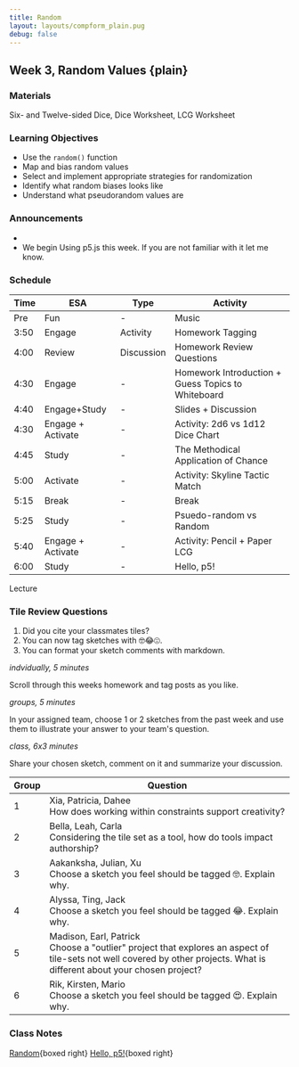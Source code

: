 ```yaml
---
title: Random
layout: layouts/compform_plain.pug
debug: false
---
```


## Week 3, Random Values {plain}

### Materials
Six- and Twelve-sided Dice, Dice Worksheet, LCG Worksheet

### Learning Objectives
- Use the `random()` function
- Map and bias random values
- Select and implement appropriate strategies for randomization
- Identify what random biases looks like
- Understand what pseudorandom values are


### Announcements

- 
- We begin Using p5.js this week. If you are not familiar with it let me know.


### Schedule
| Time | ESA               | Type       | Activity                                           |
| ---- | ----------------- | ---------- | -------------------------------------------------- |
| Pre  | Fun               | -          | Music                                              |
| 3:50 | Engage            | Activity   | Homework Tagging                                   |
| 4:00 | Review            | Discussion | Homework Review Questions                          |
| 4:30 | Engage            | -          | Homework Introduction + Guess Topics to Whiteboard |
| 4:40 | Engage+Study      | -          | Slides + Discussion                                |
| 4:30 | Engage + Activate | -          | Activity: 2d6 vs 1d12 Dice Chart                   |
| 4:45 | Study             | -          | The Methodical Application of Chance               |
| 5:00 | Activate          | -          | Activity: Skyline Tactic Match                     |
| 5:15 | Break             | -          | Break                                              |
| 5:25 | Study             | -          | Psuedo-random vs Random                            |
| 5:40 | Engage + Activate | -          | Activity: Pencil + Paper LCG                       |
| 6:00 | Study             | -          | Hello, p5!                                         |

Lecture
### Tile Review Questions

1. Did you cite your classmates tiles?
2. You can now tag sketches with 🤓😂😍. 
3. You can format your sketch comments with markdown.


*indvidually, 5 minutes*

Scroll through this weeks homework and tag posts as you like.

*groups, 5 minutes*

In your assigned team, choose 1 or 2 sketches from the past week and use them to illustrate your answer to your team's question.

*class, 6x3 minutes*

Share your chosen sketch, comment on it and summarize your discussion.


| Group | Question                                                                                                                                                                     |
| ----- | ---------------------------------------------------------------------------------------------------------------------------------------------------------------------------- |
| 1     | Xia, Patricia, Dahee <br/>How does working within constraints support creativity?                                                                                            |
| 2     | Bella, Leah, Carla <br/>Considering the tile set as a tool, how do tools impact authorship?                                                                                  |
| 3     | Aakanksha, Julian, Xu <br/>Choose a sketch you feel should be tagged 🤓. Explain why.                                                                                        |
| 4     | Alyssa, Ting, Jack <br/>Choose a sketch you feel should be tagged 😂. Explain why.                                                                                           |
| 5     | Madison, Earl, Patrick <br/>Choose a "outlier" project that explores an aspect of tile-sets not well covered by other projects. What is different about your chosen project? |
| 6     | Rik, Kirsten, Mario <br>Choose a sketch you feel should be tagged 😍. Explain why.                                                                                           |

<!-- Choose a project that presents an interesting direction for further design inquiry. Suggest possible variations on this project. -->
### Class Notes

[Random](./index.html){boxed right}
[Hello, p5!](../p5/index.html){boxed right}
